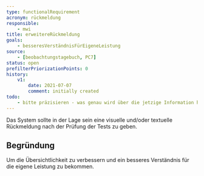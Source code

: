 ```yaml
---
type: functionalRequirement
acronym: rückmeldung
responsible:
    - mwi
title: erweitereRückmeldung
goals:
    - besseresVerständnisFürEigeneLeistung
source:
    - [beobachtungstagebuch, PC7]
status: open
prefilterPriorizationPoints: 0
history:
    v1:
        date: 2021-07-07
        comment: initially created
todo:
    - bitte präzisieren - was genau wird über die jetzige Information hinaus gewünscht?
---
```


Das System sollte in der Lage sein eine visuelle und/oder textuelle Rückmeldung nach der Prüfung der Tests zu geben.

## Begründung

Um die Übersichtlichkeit zu verbessern und ein besseres Verständnis für die eigene Leistung zu bekommen.
